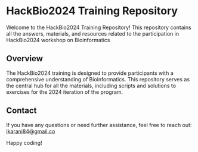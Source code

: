 # HackBio2024 Training Repository

Welcome to the HackBio2024 Training Repository! This repository contains all the answers, materials, and resources related to the participation in HackBio2024 workshop on Bioinformatics

## Overview
The HackBio2024 training is designed to provide participants with a comprehensive understanding of Bioinformatics. This repository serves as the central hub for all the materials, including scripts and solutions to exercises for the 2024 iteration of the program. 

## Contact
If you have any questions or need further assistance, feel free to reach out: lkarani84@gmail.co

Happy coding!
